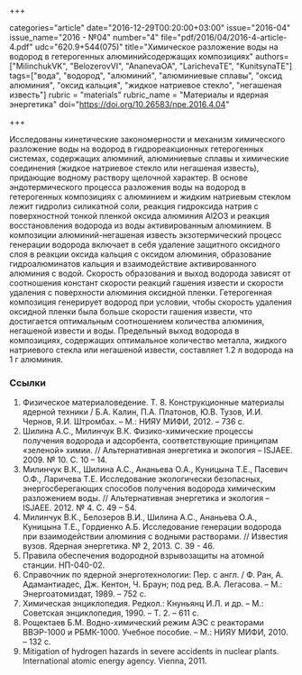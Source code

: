 +++

categories="article"
date="2016-12-29T00:20:00+03:00"
issue="2016-04"
issue_name="2016 - №04"
number="4"
file="pdf/2016/04/2016-4-article-4.pdf"
udc="620.9+544(075)"
title="Химическое разложение воды на водород в гетерогенных алюминийсодержащих композициях"
authors=["MilinchukVK", "BelozerovVI", "AnanevaOA", "LarichevaTE", "KunitsynaTE"]
tags=["вода", "водород", "алюминий", "алюминиевые сплавы", "оксид алюминия", "оксид кальция", "жидкое натриевое стекло", "негашеная известь"]
rubric = "materials"
rubric_name = "Материалы и ядерная энергетика"
doi="https://doi.org/10.26583/npe.2016.4.04"

+++

Исследованы кинетические закономерности и механизм химического разложение воды на водород в гидрореакционных гетерогенных системах, содержащих алюминий, алюминиевые сплавы и химические соединения (жидкое натриевое стекло или негашеная известь), придающие водному раствору щелочной характер. В основе эндотермического процесса разложения воды на водород в гетерогенных композициях с алюминием и жидким натриевым стеклом лежит гидролиз силикатной соли, реакция гидроксида натрия с поверхностной тонкой пленкой оксида алюминия Al2O3 и реакция восстановления водорода из воды активированным алюминием. В композиции алюминий-негашеная известь экзотермический процесс генерации водорода включает в себя удаление защитного оксидного слоя в реакции оксида кальция с оксидом алюминия, образование гидроалюминатов кальция и взаимодействие активированного алюминия с водой. Скорость образования и выход водорода зависят от соотношения констант скорости реакций гашения извести и скорости удаления с поверхности алюминия оксидной пленки. Гетерогенная композиция генерирует водород при условии, чтобы скорость удаления оксидной пленки была больше скорости гашения извести, что достигается оптимальным соотношением количества алюминия, негашеной извести и воды. Предельный выход водорода в композициях, содержащих оптимальное количество металла, жидкого натриевого стекла или негашеной извести, составляет 1.2 л водорода на 1 г алюминия.

### Ссылки

1. Физическое материаловедение. Т. 8. Конструкционные материалы ядерной техники / Б.А. Калин, П.А. Платонов, Ю.В. Тузов, И.И. Чернов, Я.И. Штромбах. – М.: НИЯУ МИФИ, 2012. – 736 с.
2. Шилина А.С., Милинчук В.К. Физико-химические процессы получения водорода и адсорбента, соответствующие принципам «зеленой» химии. // Альтернативная энергетика и экология – ISJAEE. 2009. № 10. C. 10 – 14.
3. Милинчук В.К., Шилина А.С., Ананьева О.А., Куницына Т.Е., Пасевич О.Ф., Ларичева Т.Е. Исследование экологически безопасных, энергосберегающих способов получения водорода химическим разложением воды. // Альтернативная энергетика и экология – ISJAEE. 2012. № 4. C. 49 – 54.
4. Милинчук В.К., Белозеров В.И., Шилина А.С., Ананьева О.А., Куницына Т.Е., Гордиенко А.Б. Исследование генерации водорода при взаимодействии алюминия с водными растворами. // Известия вузов. Ядерная энергетика. № 2, 2013. С. 39 - 46.
5. Правила обеспечения водородной взрывозащиты на атомной станции. НП-040-02.
6. Справочник по ядерной энерготехнологии: Пер. с англ. / Ф. Ран, А. Адамантиадес, Дж. Кентон, Ч. Браун; под ред. В.А. Легасова. – М.: Энергоатомиздат, 1989. – 752 с.
7. Химическая энциклопедия. Редкол.: Кнуньянц И.Л. и др. – М.: Советская энциклопедия, 1990. – Т. 2. – 611 с.
8. Рощектаев Б.М. Водно-химический режим АЭС с реакторами ВВЭР-1000 и РБМК-1000. Учебное пособие. – М.: НИЯУ МИФИ, 2010. – 132 с.
9. Mitigation of hydrogen hazards in severe accidents in nuclear plants. International atomic energy agency. Vienna, 2011.